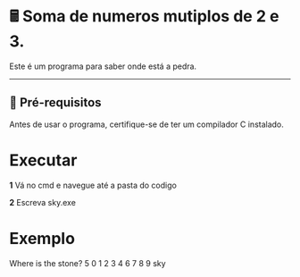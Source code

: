 # 🖩 Soma de numeros mutiplos de 2 e 3.

Este é um programa para saber onde está a pedra.

---

## 🔧 **Pré-requisitos**

Antes de usar o programa, certifique-se de ter um compilador C instalado.

# **Executar**

**1** Vá no cmd e navegue até a pasta do codigo

**2** Escreva sky.exe

# **Exemplo**

Where is the stone? 5
0 1 2 3 4 6 7 8 9 sky

